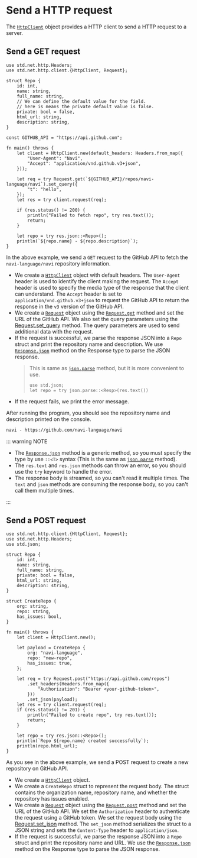 # Send a HTTP request

The [`HttpClient`](/stdlib/std.net.http.client.HttpClient) object provides a HTTP client to send a HTTP request to a server.

## Send a GET request

```nv,no_run
use std.net.http.Headers;
use std.net.http.client.{HttpClient, Request};

struct Repo {
    id: int,
    name: string,
    full_name: string,
    // We can define the default value for the field.
    // here is means the private default value is false.
    private: bool = false,
    html_url: string,
    description: string,
}

const GITHUB_API = "https://api.github.com";

fn main() throws {
    let client = HttpClient.new(default_headers: Headers.from_map({
        "User-Agent": "Navi",
        "Accept": "application/vnd.github.v3+json",
    }));

    let req = try Request.get(`${GITHUB_API}/repos/navi-language/navi`).set_query({
        "t": "hello",
    });
    let res = try client.request(req);

    if (res.status() != 200) {
        println("Failed to fetch repo", try res.text());
        return;
    }

    let repo = try res.json::<Repo>();
    println(`${repo.name} - ${repo.description}`);
}
```

In the above example, we send a `GET` request to the GitHub API to fetch the `navi-language/navi` repository information.

- We create a [`HttpClient`](/stdlib/std.net.http.client.HttpClient) object with default headers. The `User-Agent` header is used to identify the client making the request. The `Accept` header is used to specify the media type of the response that the client can understand. The `Accept` header is set to `application/vnd.github.v3+json` to request the GitHub API to return the response in the `v3` version of the GitHub API.
- We create a [`Request`](/stdlib/std.net.http.client.Request) object using the [`Request.get`](/stdlib/std.net.http.client.Request#method.get) method and set the URL of the GitHub API. We also set the query parameters using the [Request.set_query](/stdlib/std.net.http.client.Request#method.set_query) method. The query parameters are used to send additional data with the request.
- If the request is successful, we parse the response JSON into a `Repo` struct and print the repository name and description. We use [`Response.json`](/stdlib/std.net.http.client.Response#method.json) method on the Response type to parse the JSON response.
  > This is same as [`json.parse`](/stdlib/std.json#parse) method, but it is more convenient to use.
  >
  > ```nv, ignore
  > use std.json;
  > let repo = try json.parse::<Resp>(res.text())
  > ```
- If the request fails, we print the error message.

After running the program, you should see the repository name and description printed on the console.

```txt
navi - https://github.com/navi-language/navi
```

::: warning NOTE

- The [`Response.json`](/stdlib/std.net.http.client.Response#method.json) method is a generic method, so you must specify the type by use `::<T>` syntax (This is the same as [`json.parse`](/stdlib/std.json#parse) method).
- The `res.text` and `res.json` methods can throw an error, so you should use the `try` keyword to handle the error.
- The response body is streamed, so you can't read it multiple times. The `text` and `json` methods are consuming the response body, so you can't call them multiple times.

:::

## Send a POST request

```nv,no_run
use std.net.http.client.{HttpClient, Request};
use std.net.http.Headers;
use std.json;

struct Repo {
    id: int,
    name: string,
    full_name: string,
    private: bool = false,
    html_url: string,
    description: string,
}

struct CreateRepo {
    org: string,
    repo: string,
    has_issues: bool,
}

fn main() throws {
    let client = HttpClient.new();

    let payload = CreateRepo {
        org: "navi-language",
        repo: "new-repo",
        has_issues: true,
    };

    let req = try Request.post("https://api.github.com/repos")
        .set_headers(Headers.from_map({
            "Authorization": "Bearer <your-github-token>",
        }))
        .set_json(payload);
    let res = try client.request(req);
    if (res.status() != 201) {
        println("Failed to create repo", try res.text());
        return;
    }

    let repo = try res.json::<Repo>();
    println(`Repo ${repo.name} created successfully`);
    println(repo.html_url);
}
```

As you see in the above example, we send a POST request to create a new repository on GitHub API.

- We create a [`HttpClient`](/stdlib/std.net.http.client.HttpClient) object.
- We create a `CreateRepo` struct to represent the request body. The struct contains the organization name, repository name, and whether the repository has issues enabled.
- We create a [`Request`](/stdlib/std.net.http.client.Request) object using the [`Request.post`](/stdlib/std.net.http.client.Request#method.post) method and set the URL of the GitHub API. We set the `Authorization` header to authenticate the request using a GitHub token. We set the request body using the [Request.set_json](/stdlib/std.net.http.client.Request#method.set_json) method. The `set_json` method serializes the struct to a JSON string and sets the `Content-Type` header to `application/json`.
- If the request is successful, we parse the response JSON into a `Repo` struct and print the repository name and URL. We use the [`Response.json`](/stdlib/std.net.http.client.Response#method.json) method on the Response type to parse the JSON response.
